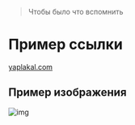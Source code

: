 > Чтобы было что вспомнить
# Пример ссылки
[yaplakal.com](https://www.yaplakal.com/) 

## Пример изображения
![img](https://www.yapfiles.ru/uploads/branddata/5/5/4/header-455.jpg)
